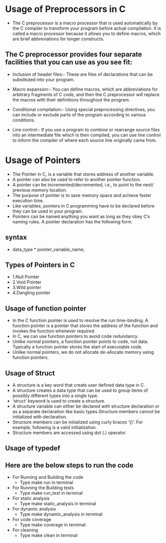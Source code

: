 # Usage of Preprocessors in C

* The C preprocessor is a macro processor that is used automatically by the C compiler to transform your program before actual compilation. It is called a macro processor because it allows you to define macros, which are brief abbreviations for longer constructs.

 ## The C preprocessor provides four separate facilities that you can use as you see fit:

* Inclusion of header files:- These are files of declarations that can be substituted into your program.

* Macro expansion:- You can define macros, which are abbreviations for arbitrary fragments of C code, and then the C preprocessor will replace the macros with their definitions                     throughout the program.

* Conditional compilation:- Using special preprocessing directives, you can include or exclude parts of the program according to various conditions.

* Line control:- If you use a program to combine or rearrange source files into an intermediate file which is then compiled, you can use line control to inform the compiler of                     where each source line originally came from.


# Usage of Pointers

* The Pointer in C, is a variable that stores address of another variable.
* A pointer can also be used to refer to another pointer function.
* A pointer can be incremented/decremented, i.e., to point to the next/ previous memory location.
* The purpose of pointer is to save memory space and achieve faster execution time.
* Like variables, pointers in C programming have to be declared before they can be used in your program.
* Pointers can be named anything you want as long as they obey C’s naming rules. A pointer declaration has the following form.

 ## syntax
   * data_type * pointer_variable_name;

## Types of Pointers in C
* 1.Null Pointer
* 2.Void Pointer
* 3.Wild pointer
* 4.Dangling pointer

## Usage of function pointer

* In the C function pointer is used to resolve the run time-binding. A function pointer is a pointer that stores the address of the function and invokes the function whenever required.
* In C, we can use function pointers to avoid code redundancy.
* Unlike normal pointers, a function pointer points to code, not data. Typically a function pointer stores the start of executable code.
* Unlike normal pointers, we do not allocate de-allocate memory using function pointers.

## Usage of Struct

* A structure is a key word that create user defined data type in C.
* A structure creates a data type that can be used to group items of possibly different types into a single type.
* ‘struct’ keyword is used to create a structure. 
* A structure variable can either be declared with structure declaration or as a separate declaration like basic types.Structure members cannot be initialized with declaration. 
* Structure members can be initialized using curly braces ‘{}’. For example, following is a valid initialization. 
* Structure members are accessed using dot (.) operator.

## Usage of typedef



## Here are the below steps to run the code
 
 * For Running and Building the code
   * Type make run in terminal
 * For Running the Building tests
   * Type make run_test in terminal
 * For static analysis
   * Type make static_analysis in terminal
 * For dynamic analysis
   * Type make dynamic_analysis in terminal
 * For code coverage
   * Type make coverage in terminal
 * For cleaning
   * Type make clean in terminal
